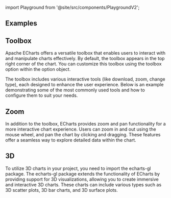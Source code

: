 import Playground from '@site/src/components/PlaygroundV2';

## Examples

## Toolbox

Apache ECharts offers a versatile toolbox that enables users to interact with and manipulate charts effectively. 
By default, the toolbox appears in the top right corner of the chart. 
You can customize this toolbox using the toolbox option within the option object.

The toolbox includes various interactive tools (like download, zoom, change type), each designed to enhance the user experience. 
Below is an example demonstrating some of the most commonly used tools and how to configure them to suit your needs.

<Playground
height="40rem"
name="echarts-special-toolbox"
noMargin
examplesByName>
</Playground>

## Zoom

In addition to the toolbox, ECharts provides zoom and pan functionality for a more interactive chart experience. 
Users can zoom in and out using the mouse wheel, and pan the chart by clicking and dragging. 
These features offer a seamless way to explore detailed data within the chart.

<Playground
height="40rem"
name="echarts-special-zoom"
noMargin
examplesByName>
</Playground>

## 3D

To utilize 3D charts in your project, you need to import the echarts-gl package. 
The echarts-gl package extends the functionality of ECharts by providing support for 3D visualizations, allowing you to create immersive and interactive 3D charts. 
These charts can include various types such as 3D scatter plots, 3D bar charts, and 3D surface plots.

<Playground
height="40rem"
name="echarts-special-3d"
noMargin
examplesByName>
</Playground>
